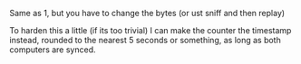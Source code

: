 Same as 1, but you have to change the bytes (or ust sniff and then replay)

To harden this a little (if its too trivial) I can make the counter the timestamp instead, rounded to the nearest 5 seconds or something, as long as both computers are synced.